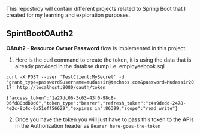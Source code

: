 This repostiroy will contain different projects related to Spring Boot that I created for my learning and exploration purposes.

## SpintBootOAuth2

**OAtuh2 - Resource Owner Password** flow is implemented in this project.

1. Here is the curl command to create the token, it is using the data that is already provided in the databse dump i.e. employeebook.sql

```curl -X POST --user 'TestClient:MySecret' -d 'grant_type=password&username=mudassir@technos.com&password=Mudassir2017' http://localhost:8080/oauth/token```

`{"access_token":"1a27dc06-3c63-43f0-98c8-06fd80bdb0d6","token_type":"bearer","refresh_token":"c4a9dedd-2478-4e2c-8c4c-0a51eff56629","expires_in":86399,"scope":"read write"}`

2. Once you have the token you will just have to pass this token to the APIs in the Authorization header as `Bearer here-goes-the-token`
